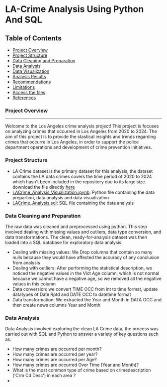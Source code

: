 # LA-Crime Analysis Using Python And SQL

## Table of Contents
- [Project Overview](#project-overview)
- [Project Structure](#project-structure)
- [Data Cleaning and Preparation](#data-cleaning-and-preparation)
- [Data Analysis](#data-analysis)
- [Data Visualization](#data-visualization)
- [Analysis Results](#analysis-results)
- [Recommendations](#recommendations)
- [Limitations](#limitations)
- [Access the files](#access-the-files)
- [References](#references)
### Project Overview
---
Welcome to the Los Angeles crime analysis project! This project is focuses on analyzing crimes that occurred in Los Angeles from 2020 to 2024. The aim of this project is to provide the stastical insights and trends regarding  crimes that occurre in Los Angeles, in order to support the police department operations and development of crime prevention initiatives.

### Project Structure

 - LA Crime dataset is the primary dataset for this analysis, the dataset contains the LA data crimes covers the time period of 2020 to 2024 which hasn't been included in the repository due to its large size. download the file directly [here](https://data.lacity.org/Public-Safety/Crime-Data-from-2020-to-Present/2nrs-mtv8/about_data)
 - [LACrime_Analysis_Visualization.ipynb](LACrime_Analysis_Visualization.ipynb): Python file containing the data prepartion, data analysis and data visualization
 - [LACrime_Analysis.sql](LACrime_Data_Analysis.sql): SQL file containing the data analysis
   
### Data Cleaning and Preparation
The raw data was cleaned and preprocessed using python. This step involved dealing with missing values and outliers, data type conversion, and data transformations. The clean, ready-for-analysis dataset was then loaded into a SQL database for exploratory data analysis.
 - Dealing with missing values: We Drop columns that contain so many nulls because they would have affected the accuracy of any conclusion from analysis
 - Dealing with outliers: After performing the statistical description, we noticed the negative values ​​in the Vict Age column, which is not normal because we cannot have a negative age, so we removed all the negative values ​​in this column
 - Data conversion: we convert TIME OCC from int to time format, update datatypes of Date Rptd and DATE OCC to datetime format
 - Data transformation: We extracted the Year and Month in DATA OCC and then create news columns Year and Month
### Data Analysis
Data Analysis involved exploring the clean LA Crime data, the process was carried out with SQL and  Python to answer a variety of key questions such as:
 - How many crimes are occurred per month?
 - How many crimes are occurred per year?
 - How many crimes are occurred per Age?
 - How many crimes are occurred Over Time (Year and Month)?
 - What is the most common type of crime based on crimedescription ('Crm Cd Desc') in each area ?
 - 
   

